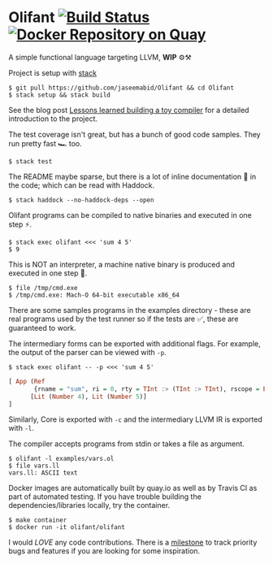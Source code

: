 # Olifant [![Build Status](https://travis-ci.org/jaseemabid/Olifant.svg?branch=master)](https://travis-ci.org/jaseemabid/Olifant) [![Docker Repository on Quay](https://quay.io/repository/jaseemabid/olifant/status "Docker Repository on Quay")](https://quay.io/repository/jaseemabid/olifant)

A simple functional language targeting LLVM, __WIP__ ⚙⚒

Project is setup with [stack][stack]

    $ git pull https://github.com/jaseemabid/Olifant && cd Olifant
    $ stack setup && stack build

See the blog post [Lessons learned building a toy compiler][blog] for a detailed
introduction to the project.

The test coverage isn't great, but has a bunch of good code samples. They run
pretty fast 🏎 too.

    $ stack test

The README maybe sparse, but there is a lot of inline documentation 📜 in the
code; which can be read with Haddock.

    $ stack haddock --no-haddock-deps --open

Olifant programs can be compiled to native binaries and executed in one step ⚡.

    $ stack exec olifant <<< 'sum 4 5'
    $ 9

This is NOT an interpreter, a machine native binary is produced and executed in
one step 🎩.

    $ file /tmp/cmd.exe
    $ /tmp/cmd.exe: Mach-O 64-bit executable x86_64

There are some samples programs in the examples directory - these are real
programs used by the test runner so if the tests are ✅, these are guaranteed to
work.

The intermediary forms can be exported with additional flags. For example, the
output of the parser can be viewed with `-p`.

    $ stack exec olifant -- -p <<< 'sum 4 5'

```haskell
[ App (Ref
       {rname = "sum", ri = 0, rty = TInt :> (TInt :> TInt), rscope = Extern})
      [Lit (Number 4), Lit (Number 5)]
]
```

Similarly, Core is exported with `-c` and the intermediary LLVM IR is exported
with `-l`.

The compiler accepts programs from stdin or takes a file as argument.

    $ olifant -l examples/vars.ol
    $ file vars.ll
    vars.ll: ASCII text

Docker images are automatically built by quay.io as well as by Travis CI as part
of automated testing. If you have trouble building the dependencies/libraries
locally, try the container.

    $ make container
    $ docker run -it olifant/olifant

I would *LOVE* any code contributions. There is a [milestone][milestone] to
track priority bugs and features if you are looking for some inspiration.

[blog]: https://jaseemabid.github.io/2017/07/04/compiler.html
[stack]: https://haskellstack.org
[milestone]: https://github.com/jaseemabid/Olifant/milestone/2

